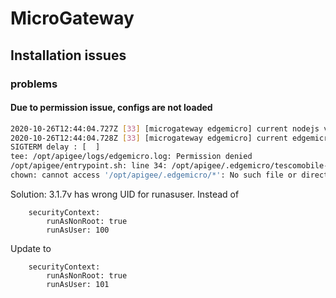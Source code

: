 # MicroGateway 
## Installation issues
### problems
#### Due to permission issue, configs are not loaded
```bash
2020-10-26T12:44:04.727Z [33] [microgateway edgemicro] current nodejs version is v12.16.1
2020-10-26T12:44:04.728Z [33] [microgateway edgemicro] current edgemicro version is 3.1.7
SIGTERM delay : [  ]
tee: /opt/apigee/logs/edgemicro.log: Permission denied
/opt/apigee/entrypoint.sh: line 34: /opt/apigee/.edgemicro/tescomobile-nonprod-dev-config.yaml: Permission denied
chown: cannot access '/opt/apigee/.edgemicro/*': No such file or directory
```
Solution:
3.1.7v has wrong UID for runasuser. 
Instead of 
```
    securityContext:
        runAsNonRoot: true
        runAsUser: 100
```
Update to 
```
    securityContext:
        runAsNonRoot: true
        runAsUser: 101
```

